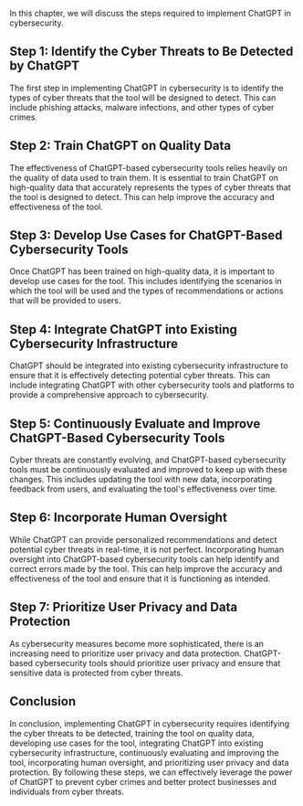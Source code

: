 

In this chapter, we will discuss the steps required to implement ChatGPT in cybersecurity.

Step 1: Identify the Cyber Threats to Be Detected by ChatGPT
------------------------------------------------------------

The first step in implementing ChatGPT in cybersecurity is to identify the types of cyber threats that the tool will be designed to detect. This can include phishing attacks, malware infections, and other types of cyber crimes.

Step 2: Train ChatGPT on Quality Data
-------------------------------------

The effectiveness of ChatGPT-based cybersecurity tools relies heavily on the quality of data used to train them. It is essential to train ChatGPT on high-quality data that accurately represents the types of cyber threats that the tool is designed to detect. This can help improve the accuracy and effectiveness of the tool.

Step 3: Develop Use Cases for ChatGPT-Based Cybersecurity Tools
---------------------------------------------------------------

Once ChatGPT has been trained on high-quality data, it is important to develop use cases for the tool. This includes identifying the scenarios in which the tool will be used and the types of recommendations or actions that will be provided to users.

Step 4: Integrate ChatGPT into Existing Cybersecurity Infrastructure
--------------------------------------------------------------------

ChatGPT should be integrated into existing cybersecurity infrastructure to ensure that it is effectively detecting potential cyber threats. This can include integrating ChatGPT with other cybersecurity tools and platforms to provide a comprehensive approach to cybersecurity.

Step 5: Continuously Evaluate and Improve ChatGPT-Based Cybersecurity Tools
---------------------------------------------------------------------------

Cyber threats are constantly evolving, and ChatGPT-based cybersecurity tools must be continuously evaluated and improved to keep up with these changes. This includes updating the tool with new data, incorporating feedback from users, and evaluating the tool's effectiveness over time.

Step 6: Incorporate Human Oversight
-----------------------------------

While ChatGPT can provide personalized recommendations and detect potential cyber threats in real-time, it is not perfect. Incorporating human oversight into ChatGPT-based cybersecurity tools can help identify and correct errors made by the tool. This can help improve the accuracy and effectiveness of the tool and ensure that it is functioning as intended.

Step 7: Prioritize User Privacy and Data Protection
---------------------------------------------------

As cybersecurity measures become more sophisticated, there is an increasing need to prioritize user privacy and data protection. ChatGPT-based cybersecurity tools should prioritize user privacy and ensure that sensitive data is protected from cyber threats.

Conclusion
----------

In conclusion, implementing ChatGPT in cybersecurity requires identifying the cyber threats to be detected, training the tool on quality data, developing use cases for the tool, integrating ChatGPT into existing cybersecurity infrastructure, continuously evaluating and improving the tool, incorporating human oversight, and prioritizing user privacy and data protection. By following these steps, we can effectively leverage the power of ChatGPT to prevent cyber crimes and better protect businesses and individuals from cyber threats.
